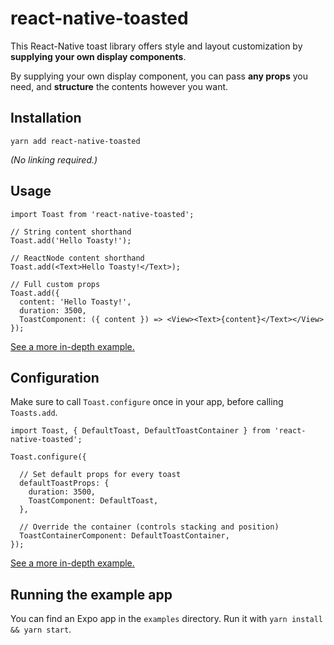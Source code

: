 # react-native-toasted

This React-Native toast library offers style and layout customization
by **supplying your own display components**.

By supplying your own display component, you can pass **any props** you need,
and **structure** the contents however you want.

## Installation

```$jsx
yarn add react-native-toasted
```

*(No linking required.)*

## Usage

```$jsx
import Toast from 'react-native-toasted';

// String content shorthand
Toast.add('Hello Toasty!');

// ReactNode content shorthand
Toast.add(<Text>Hello Toasty!</Text>);

// Full custom props
Toast.add({
  content: 'Hello Toasty!',
  duration: 3500,
  ToastComponent: ({ content }) => <View><Text>{content}</Text></View>
});
```

[See a more in-depth example.](./lib/CustomComponentExample.js)

## Configuration

Make sure to call `Toast.configure` once in your app, before calling `Toasts.add`.

```$jsx
import Toast, { DefaultToast, DefaultToastContainer } from 'react-native-toasted';

Toast.configure({

  // Set default props for every toast
  defaultToastProps: {
    duration: 3500,
    ToastComponent: DefaultToast,
  },
  
  // Override the container (controls stacking and position)
  ToastContainerComponent: DefaultToastContainer,
});
```

[See a more in-depth example.](./lib/ConfigurationExample.js)

## Running the example app

You can find an Expo app in the `examples` directory.
Run it with `yarn install && yarn start`.
